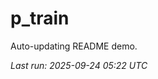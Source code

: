 # p_train

Auto-updating README demo.

<!--START_SECTION:status-->
_Last run: 2025-09-24 05:22 UTC_
<!--END_SECTION:status-->














































































































































































































































































































































































































































































































































































































































































































































